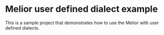 # Melior user defined dialect example

This is a sample project that demonstrates how to use the Melior with user defined dialects.